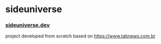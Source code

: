 # sideuniverse
### [sideuniverse.dev](https://sideuniverse.dev/)

project developed from scratch based on https://www.tabnews.com.br
